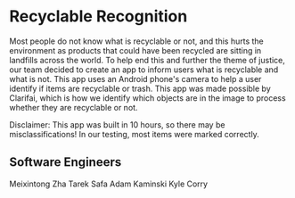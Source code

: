# Recyclable Recognition

Most people do not know what is recyclable or not, and this hurts the environment as products that could have been recycled are sitting in landfills across the world. To help end this and further the theme of justice, our team decided to create an app to inform users what is recyclable and what is not. This app uses an Android phone's camera to help a user identify if items are recyclable or trash. This app was made possible by Clarifai, which is how we identify which objects are in the image to process whether they are recyclable or not. 

Disclaimer: This app was built in 10 hours, so there may be misclassifications! In our testing, most items were marked correctly. 

## Software Engineers
Meixintong Zha
Tarek Safa
Adam Kaminski
Kyle Corry
